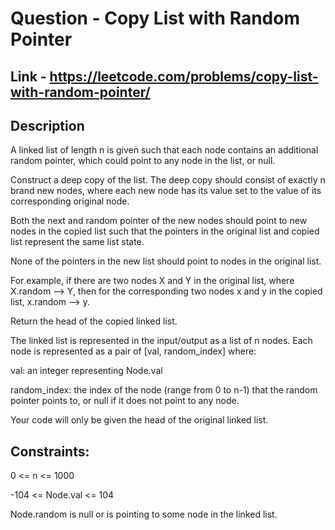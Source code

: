 # Question - Copy List with Random Pointer


## Link - https://leetcode.com/problems/copy-list-with-random-pointer/


## Description

A linked list of length n is given such that each node contains an additional random pointer, which could point to any node in the list, or null.

Construct a deep copy of the list. The deep copy should consist of exactly n brand new nodes, where each new node has its value set to the value of its corresponding original node. 

Both the next and random pointer of the new nodes should point to new nodes in the copied list such that the pointers in the original list and copied list represent the same list state. 

None of the pointers in the new list should point to nodes in the original list.

For example, if there are two nodes X and Y in the original list, where X.random --> Y, then for the corresponding two nodes x and y in the copied list, x.random --> y.

Return the head of the copied linked list.

The linked list is represented in the input/output as a list of n nodes. Each node is represented as a pair of [val, random_index] where:

val: an integer representing Node.val

random_index: the index of the node (range from 0 to n-1) that the random pointer points to, or null if it does not point to any node.

Your code will only be given the head of the original linked list.

## Constraints:

0 <= n <= 1000

-104 <= Node.val <= 104

Node.random is null or is pointing to some node in the linked list.
